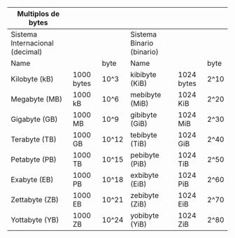 | Multiplos de bytes||||||
|-------------------| ------- | -------| -------|-|-------|
| Sistema Internacional (decimal)| || Sistema Binario (binario) | |
|Name|  | byte| Name||byte|
| Kilobyte (kB) | 1000 bytes| 10^3 | kibibyte (KiB) |1024 bytes | 2^10  | 
| Megabyte (MB) | 1000 kB| 10^6 | mebibyte (MiB) | 1024 KiB |2^20 | 
| Gigabyte (GB) | 1000 MB| 10^9 | gibibyte (GiB) | 1024 MiB |2^30 |
| Terabyte (TB) | 1000 GB| 10^12 | tebibyte (TiB) | 1024 GiB |2^40 |
| Petabyte (PB) | 1000 TB| 10^15 | pebibyte (PiB) | 1024 TiB |2^50 |
| Exabyte (EB) | 1000 PB| 10^18 | exbibyte (EiB) | 1024 PiB |2^60 |
| Zettabyte (ZB) | 1000 EB| 10^21 | zebibyte (ZiB) | 1024 EiB |2^70 |
| Yottabyte (YB) | 1000 ZB| 10^24 | yobibyte (YiB) | 1024 ZiB |2^80 |

